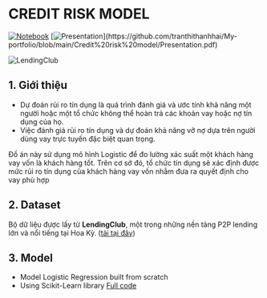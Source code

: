 # CREDIT RISK MODEL 
[![Notebook](https://img.shields.io/badge/Jupyter-Notebook-orange?logo=Jupyter)](https://github.com/tranthithanhhai/My-portfolio/blob/main/Credit%20risk%20model/%5BLC%5D%20Classification_Logistic_Regression.ipynb)
[![Presentation](https://img.shields.io/badge/Presentation-salmon?)](https://github.com/tranthithanhhai/My-portfolio/blob/main/Credit%20risk%20model/Presentation.pdf)

![LendingClub](https://upload.wikimedia.org/wikipedia/commons/0/01/LendingClub_logo.svg)
## 1. Giới thiệu
- Dự đoán rủi ro tín dụng là quá trình đánh giá và ước tính khả năng một người hoặc một tổ chức không thể hoàn trả các khoản vay hoặc nợ tín dụng của họ. 
- Việc đánh giá rủi ro tín dụng và dự đoán khả năng vỡ nợ dựa trên người dùng vay trực tuyến đặc biệt quan trọng. 

Đồ án này sử dụng mô hình Logistic để đo lường xác suất một khách hàng vay vốn là khách hàng tốt. Trên cơ sở đó, tổ chức tín dụng sẽ xác định được mức rủi ro tín dụng của khách hàng vay vốn nhằm đưa ra quyết định cho vay phù hợp

## 2. Dataset

Bộ dữ liệu được lấy từ **LendingClub**, một trong những nền tảng P2P lending lớn và nổi tiếng tại Hoa Kỳ. ([tải tại đây](https://www.kaggle.com/datasets/epsilon22/lending-club-loan-two))

## 3. Model 
- Model Logistic Regression built from scratch
- Using Scikit-Learn library
[Full code](https://github.com/tranthithanhhai/My-portfolio/blob/main/Credit%20risk%20model/%5BLC%5D%20Classification_Logistic_Regression.ipynb)